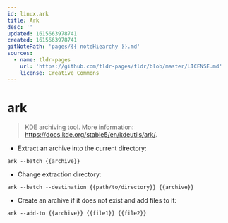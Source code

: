 ```yaml
---
id: linux.ark
title: Ark
desc: ''
updated: 1615663978741
created: 1615663978741
gitNotePath: 'pages/{{ noteHiearchy }}.md'
sources:
  - name: tldr-pages
    url: 'https://github.com/tldr-pages/tldr/blob/master/LICENSE.md'
    license: Creative Commons
---
```

# ark

> KDE archiving tool.
> More information: <https://docs.kde.org/stable5/en/kdeutils/ark/>.

- Extract an archive into the current directory:

`ark --batch {{archive}}`

- Change extraction directory:

`ark --batch --destination {{path/to/directory}} {{archive}}`

- Create an archive if it does not exist and add files to it:

`ark --add-to {{archive}} {{file1}} {{file2}}`

